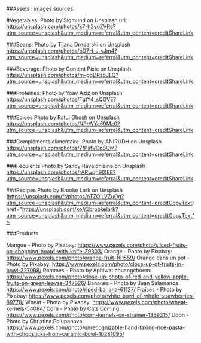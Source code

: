 ##Assets : images sources.

#Vegetables:
Photo by Sigmund on Unsplash
url: https://unsplash.com/photos/x7-h2yuZVRs?utm_source=unsplash&utm_medium=referral&utm_content=creditShareLink

###Beans:
Photo by Tijana Drndarski on Unsplash
https://unsplash.com/photos/oD7H_J-vJm4?utm_source=unsplash&utm_medium=referral&utm_content=creditShareLink

###Beverage:
Photo by Content Pixie on Unsplash
https://unsplash.com/photos/m-gqDRzbJLQ?utm_source=unsplash&utm_medium=referral&utm_content=creditShareLink

###Protéines:
Photo by Yoav Aziz on Unsplash
https://unsplash.com/photos/TqtY4_sQGVE?utm_source=unsplash&utm_medium=referral&utm_content=creditShareLink

###Epices
Photo by Ratul Ghosh on Unsplash
https://unsplash.com/photos/NPrWYa69Mz0?utm_source=unsplash&utm_medium=referral&utm_content=creditShareLink

###Compléments alimentaire:
Photo by ANIRUDH on Unsplash
https://unsplash.com/photos/7fPsfVCp6QM?utm_source=unsplash&utm_medium=referral&utm_content=creditShareLink

###Féculents
Photo by Sandy Ravaloniaina on Unsplash
https://unsplash.com/photos/rARwqh9IXEE?utm_source=unsplash&utm_medium=referral&utm_content=creditShareLink

###Recipes
Photo by Brooke Lark on Unsplash (https://unsplash.com/fr/photos/nTZOILVZuOg?utm_source=unsplash&utm_medium=referral&utm_content=creditCopyText)
href="https://unsplash.com/ko/@brookelark?utm_source=unsplash&utm_medium=referral&utm_content=creditCopyText">

###Products

Mangue - Photo by Pixabay: https://www.pexels.com/photo/sliced-fruits-on-chopping-board-with-knife-39303/
Orange - Photo by Pixabay: https://www.pexels.com/photo/orange-fruit-161559/
Orange dans un pot - Photo by Pixabay: https://www.pexels.com/photo/close-up-of-fruits-in-bowl-327098/
Pommes - Photo by Aphiwat  chuangchoem: https://www.pexels.com/photo/close-up-photo-of-red-and-yellow-apple-fruits-on-green-leaves-347926/
Bananes - Photo by Juan Salamanca: https://www.pexels.com/photo/riped-banana-61127/
Fraises - Photo by Pixabay: https://www.pexels.com/photo/white-bowl-of-whole-strawberries-89778/
Wheat - Photo by Pixabay: https://www.pexels.com/photo/wheat-kernels-54084/
Corn - Photo by Cats Coming: https://www.pexels.com/photo/corn-kernels-on-strainer-1359315/
Udon - Photo by Christina Polupanova: https://www.pexels.com/photo/unrecognizable-hand-taking-rice-pasta-with-chopsticks-from-ceramic-bowl-10281095/